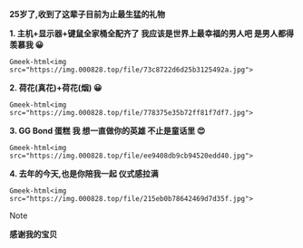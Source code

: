**25岁了,收到了这辈子目前为止最生猛的礼物**

**1.  主机+显示器+键鼠全家桶全配齐了 我应该是世界上最幸福的男人吧 是男人都得羡慕我 😀**

`Gmeek-html<img src="https://img.000828.top/file/73c8722d6d25b3125492a.jpg">`

**2. 荷花(真花)+荷花(烟) 😀**

`Gmeek-html<img src="https://img.000828.top/file/778375e35b72ff81f7df7.jpg">`

**3. GG Bond 蛋糕 我 想一直做你的英雄 不止是童话里 😍**

`Gmeek-html<img src="https://img.000828.top/file/ee9408db9cb94520edd40.jpg">`

**4. 去年的今天,也是你陪我一起 仪式感拉满**

`Gmeek-html<img src="https://img.000828.top/file/215eb0b78642469d7d35f.jpg">`

> [!NOTE]
> **感谢我的宝贝**


<!-- ##{"timestamp":1721125039}## -->
